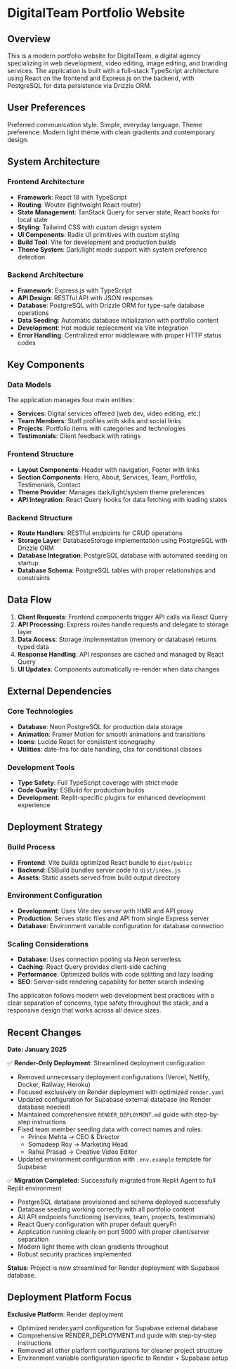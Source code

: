 # DigitalTeam Portfolio Website

## Overview

This is a modern portfolio website for DigitalTeam, a digital agency specializing in web development, video editing, image editing, and branding services. The application is built with a full-stack TypeScript architecture using React on the frontend and Express.js on the backend, with PostgreSQL for data persistence via Drizzle ORM.

## User Preferences

Preferred communication style: Simple, everyday language.
Theme preference: Modern light theme with clean gradients and contemporary design.

## System Architecture

### Frontend Architecture
- **Framework**: React 18 with TypeScript
- **Routing**: Wouter (lightweight React router)
- **State Management**: TanStack Query for server state, React hooks for local state
- **Styling**: Tailwind CSS with custom design system
- **UI Components**: Radix UI primitives with custom styling
- **Build Tool**: Vite for development and production builds
- **Theme System**: Dark/light mode support with system preference detection

### Backend Architecture
- **Framework**: Express.js with TypeScript
- **API Design**: RESTful API with JSON responses
- **Database**: PostgreSQL with Drizzle ORM for type-safe database operations
- **Data Seeding**: Automatic database initialization with portfolio content
- **Development**: Hot module replacement via Vite integration
- **Error Handling**: Centralized error middleware with proper HTTP status codes

## Key Components

### Data Models
The application manages four main entities:
- **Services**: Digital services offered (web dev, video editing, etc.)
- **Team Members**: Staff profiles with skills and social links
- **Projects**: Portfolio items with categories and technologies
- **Testimonials**: Client feedback with ratings

### Frontend Structure
- **Layout Components**: Header with navigation, Footer with links
- **Section Components**: Hero, About, Services, Team, Portfolio, Testimonials, Contact
- **Theme Provider**: Manages dark/light/system theme preferences
- **API Integration**: React Query hooks for data fetching with loading states

### Backend Structure
- **Route Handlers**: RESTful endpoints for CRUD operations
- **Storage Layer**: DatabaseStorage implementation using PostgreSQL with Drizzle ORM
- **Database Integration**: PostgreSQL database with automated seeding on startup
- **Database Schema**: PostgreSQL tables with proper relationships and constraints

## Data Flow

1. **Client Requests**: Frontend components trigger API calls via React Query
2. **API Processing**: Express routes handle requests and delegate to storage layer
3. **Data Access**: Storage implementation (memory or database) returns typed data
4. **Response Handling**: API responses are cached and managed by React Query
5. **UI Updates**: Components automatically re-render when data changes

## External Dependencies

### Core Technologies
- **Database**: Neon PostgreSQL for production data storage
- **Animation**: Framer Motion for smooth animations and transitions
- **Icons**: Lucide React for consistent iconography
- **Utilities**: date-fns for date handling, clsx for conditional classes

### Development Tools
- **Type Safety**: Full TypeScript coverage with strict mode
- **Code Quality**: ESBuild for production builds
- **Development**: Replit-specific plugins for enhanced development experience

## Deployment Strategy

### Build Process
- **Frontend**: Vite builds optimized React bundle to `dist/public`
- **Backend**: ESBuild bundles server code to `dist/index.js`
- **Assets**: Static assets served from build output directory

### Environment Configuration
- **Development**: Uses Vite dev server with HMR and API proxy
- **Production**: Serves static files and API from single Express server
- **Database**: Environment variable configuration for database connection

### Scaling Considerations
- **Database**: Uses connection pooling via Neon serverless
- **Caching**: React Query provides client-side caching
- **Performance**: Optimized builds with code splitting and lazy loading
- **SEO**: Server-side rendering capability for better search indexing

The application follows modern web development best practices with a clear separation of concerns, type safety throughout the stack, and a responsive design that works across all device sizes.

## Recent Changes

**Date: January 2025**

✅ **Render-Only Deployment**: Streamlined deployment configuration
- Removed unnecessary deployment configurations (Vercel, Netlify, Docker, Railway, Heroku)
- Focused exclusively on Render deployment with optimized `render.yaml`
- Updated configuration for Supabase external database (no Render database needed)
- Maintained comprehensive `RENDER_DEPLOYMENT.md` guide with step-by-step instructions
- Fixed team member seeding data with correct names and roles:
  - Prince Mehta → CEO & Director
  - Somadeep Roy → Marketing Head  
  - Rahul Prasad → Creative Video Editor
- Updated environment configuration with `.env.example` template for Supabase

✅ **Migration Completed**: Successfully migrated from Replit Agent to full Replit environment
- PostgreSQL database provisioned and schema deployed successfully
- Database seeding working correctly with all portfolio content
- All API endpoints functioning (services, team, projects, testimonials)
- React Query configuration with proper default queryFn
- Application running cleanly on port 5000 with proper client/server separation
- Modern light theme with clean gradients throughout
- Robust security practices implemented

**Status**: Project is now streamlined for Render deployment with Supabase database.

## Deployment Platform Focus

**Exclusive Platform**: Render deployment
- Optimized render.yaml configuration for Supabase external database
- Comprehensive RENDER_DEPLOYMENT.md guide with step-by-step instructions
- Removed all other platform configurations for cleaner project structure
- Environment variable configuration specific to Render + Supabase setup